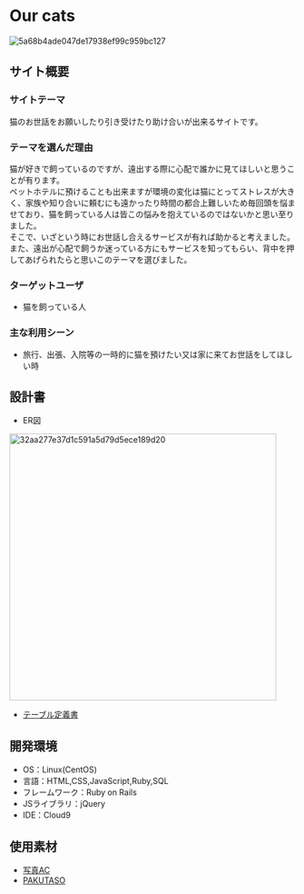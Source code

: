 # Our cats
![5a68b4ade047de17938ef99c959bc127](https://github.com/tsujita-yurika/our-cats/assets/143866084/3a4681ea-d5d6-4a51-b841-28956b4175ce)

## サイト概要
### サイトテーマ
​猫のお世話をお願いしたり引き受けたり助け合いが出来るサイトです。​

### テーマを選んだ理由
猫が好きで飼っているのですが、遠出する際に心配で誰かに見てほしいと思うことが有ります。    
ペットホテルに預けることも出来ますが環境の変化は猫にとってストレスが大きく、家族や知り合いに頼むにも遠かったり時間の都合上難しいため毎回頭を悩ませており、猫を飼っている人は皆この悩みを抱えているのではないかと思い至りました。  
そこで、いざという時にお世話し合えるサービスが有れば助かると考えました。  
また、遠出が心配で飼うか迷っている方にもサービスを知ってもらい、背中を押してあげられたらと思いこのテーマを選びました。​  
### ターゲットユーザ
* 猫を飼っている人
​
### 主な利用シーン
* 旅行、出張、入院等の一時的に猫を預けたい又は家に来てお世話をしてほしい時
​
## 設計書
* ER図
<img width="470" alt="32aa277e37d1c591a5d79d5ece189d20" src="https://github.com/tsujita-yurika/our-cats/assets/143866084/3996dc0f-2f7e-4a69-b9c1-4f6973ffbb6b">


* [テーブル定義書](https://docs.google.com/spreadsheets/d/1wMPPBu_9_Kj5kujr0B_fwVo7sOw1IAGh/edit#gid=136342688)
## 開発環境
- OS：Linux(CentOS)
- 言語：HTML,CSS,JavaScript,Ruby,SQL
- フレームワーク：Ruby on Rails
- JSライブラリ：jQuery
- IDE：Cloud9

## 使用素材
- [写真AC](https://www.photo-ac.com/)
- [PAKUTASO](https://www.pakutaso.com/)
